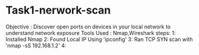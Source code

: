 # Task1-nerwork-scan
Objective : Discover open ports on devices in your local network to understand  network exposure
Tools Used : Nmap,Wireshark
steps:
1: Installed Nmap
2: Found Local IP Using 'ipconfig'
3: Ran TCP SYN scan with
    'nmap -sS 192.168.1.2'
4: 
